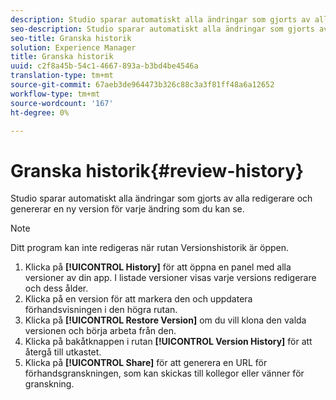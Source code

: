 ```yaml
---
description: Studio sparar automatiskt alla ändringar som gjorts av alla redigerare och genererar en ny version för varje ändring som du kan se.
seo-description: Studio sparar automatiskt alla ändringar som gjorts av alla redigerare och genererar en ny version för varje ändring som du kan se.
seo-title: Granska historik
solution: Experience Manager
title: Granska historik
uuid: c2f8a45b-54c1-4667-893a-b3bd4be4546a
translation-type: tm+mt
source-git-commit: 67aeb3de964473b326c88c3a3f81ff48a6a12652
workflow-type: tm+mt
source-wordcount: '167'
ht-degree: 0%

---
```



# Granska historik{#review-history}

Studio sparar automatiskt alla ändringar som gjorts av alla redigerare och genererar en ny version för varje ändring som du kan se.

>[!NOTE]
>
>Ditt program kan inte redigeras när rutan Versionshistorik är öppen.

1. Klicka på **[!UICONTROL History]** för att öppna en panel med alla versioner av din app. I listade versioner visas varje versions redigerare och dess ålder.
1. Klicka på en version för att markera den och uppdatera förhandsvisningen i den högra rutan.
1. Klicka på **[!UICONTROL Restore Version]** om du vill klona den valda versionen och börja arbeta från den.
1. Klicka på bakåtknappen i rutan **[!UICONTROL Version History]** för att återgå till utkastet.
1. Klicka på **[!UICONTROL Share]** för att generera en URL för förhandsgranskningen, som kan skickas till kollegor eller vänner för granskning.
